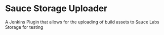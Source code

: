 # Sauce Storage Uploader
A Jenkins Plugin that allows for the uploading of build assets to Sauce Labs Storage for testing
